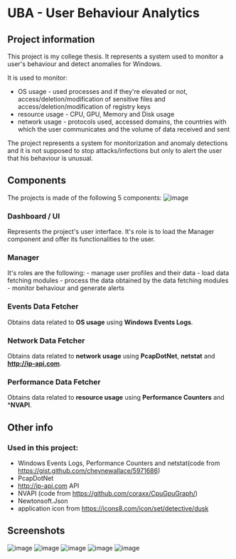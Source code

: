# UBA - User Behaviour Analytics

## Project information

This project is my college thesis. 
It represents a system used to monitor a user's behaviour and detect anomalies for Windows.

It is used to monitor:
- OS usage - used processes and if they're elevated or not, access/deletion/modification of sensitive files and access/deletion/modification of registry keys
- resource usage  - CPU, GPU, Memory and Disk usage
- network usage - protocols used, accessed domains, the countries with which the user communicates and the volume of data received and sent

The project represents a system for monitorization and anomaly detections and it is not supposed to stop attacks/infections but only to alert the user that his behaviour is unusual.

## Components

The projects is made of the following 5 components:
![image](https://user-images.githubusercontent.com/40753750/43878170-6af69352-9ba6-11e8-82a9-73df2ae02beb.png)

### Dashboard / UI
  Represents the project's user interface. It's role is to load the Manager component and offer its functionalities to the user.
### Manager
  It's roles are the following:
    - manage user profiles and their data
    - load data fetching modules
    - process the data obtained by the data fetching modules
    - monitor behaviour and generate alerts
### Events Data Fetcher
Obtains data related to **OS usage** using **Windows Events Logs**.
### Network Data Fetcher
Obtains data related to **network usage** using **PcapDotNet**, **netstat** and **http://ip-api.com**.
### Performance Data Fetcher
Obtains data related to **resource usage** using **Performance Counters** and ***NVAPI**.

## Other info
### Used in this project:
- Windows Events Logs, Performance Counters and netstat(code from https://gist.github.com/cheynewallace/5971686)
- PcapDotNet
- http://ip-api.com API
- NVAPI (code from https://github.com/coraxx/CpuGpuGraph/)
- Newtonsoft.Json
- application icon from https://icons8.com/icon/set/detective/dusk

## Screenshots
![image](https://user-images.githubusercontent.com/40753750/43878894-1fe7286e-9baa-11e8-8204-77f855016f9b.png)
![image](https://user-images.githubusercontent.com/40753750/43878904-28647ef6-9baa-11e8-923b-1b5786f45251.png)
![image](https://user-images.githubusercontent.com/40753750/43878797-9d58e77a-9ba9-11e8-9e8d-142896504c7a.png)
![image](https://user-images.githubusercontent.com/40753750/43878803-a72681ea-9ba9-11e8-8389-08f6b9c116ce.png)
![image](https://user-images.githubusercontent.com/40753750/43878806-b03bd2a8-9ba9-11e8-83f7-97bd8163c538.png)
